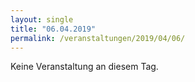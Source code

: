 ```yaml
---
layout: single
title: "06.04.2019"
permalink: /veranstaltungen/2019/04/06/
---
```


Keine Veranstaltung an diesem Tag.
